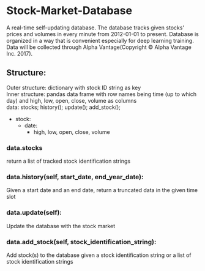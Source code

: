 # Stock-Market-Database

A real-time self-updating database. The database tracks given stocks' prices and volumes in every minute from 2012-01-01 to present. Database is organized in a way that is convenient especially for deep learning training. Data will be collected through Alpha Vantage(Copyright © Alpha Vantage Inc. 2017). 

## Structure:
Outer structure: dictionary with stock ID string as key  
Inner structure: pandas data frame with row names being time (up to which day) and high, low, open, close, volume as columns  
data: stocks; history(); update(); add_stock();
- stock: 
  - date:
    - high, low, open, close, volume

### data.stocks
return a list of tracked stock identification strings

### data.history(self, start_date, end_year_date):
Given a start date and an end date, return a truncated data in the given time slot

### data.update(self):
Update the database with the stock market

### data.add_stock(self, stock_identification_string):
Add stock(s) to the database given a stock identification string or a list of stock identification strings
